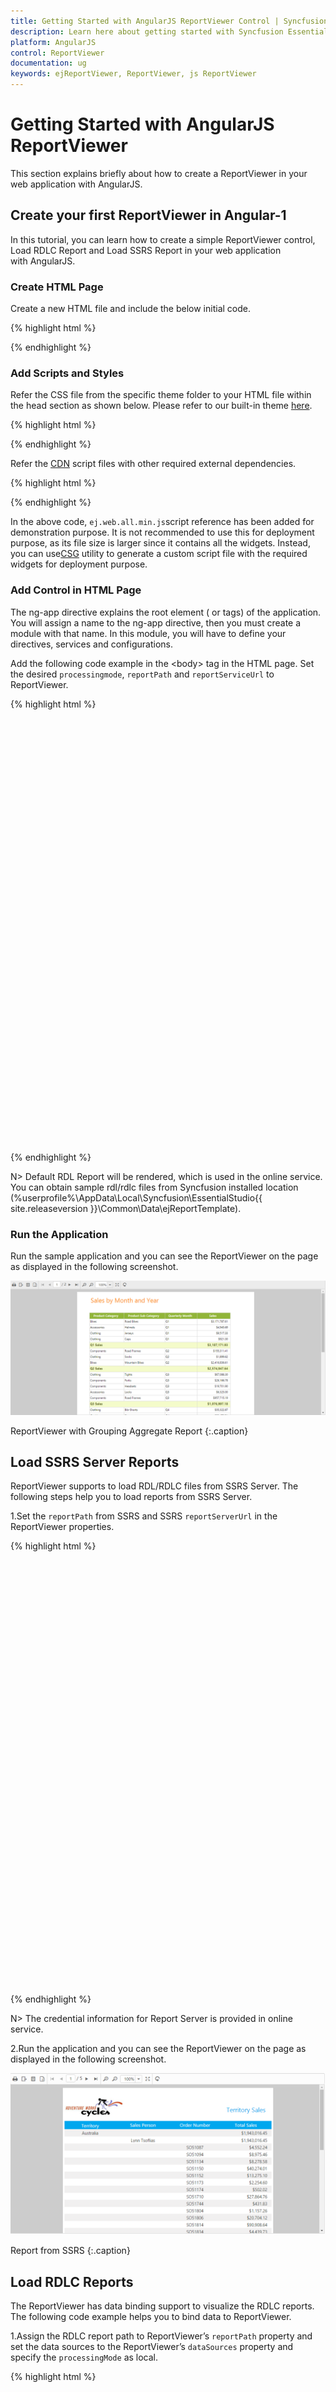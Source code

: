 ```yaml
---
title: Getting Started with AngularJS ReportViewer Control | Syncfusion
description: Learn here about getting started with Syncfusion Essential AngularJS ReportViewer Control, its elements, and more.
platform: AngularJS
control: ReportViewer
documentation: ug 
keywords: ejReportViewer, ReportViewer, js ReportViewer 
---
```


# Getting Started with AngularJS ReportViewer

This section explains briefly about how to create a ReportViewer in your web application with AngularJS.

## Create your first ReportViewer in Angular-1

In this tutorial, you can learn how to create a simple ReportViewer control, Load RDLC Report and Load SSRS Report in your web application with AngularJS.

### Create HTML Page

Create a new HTML file and include the below initial code.

{% highlight html %}

<!DOCTYPE html>
<html lang="en" xmlns="http://www.w3.org/1999/xhtml" ng-app="syncApp">
    <head>
        <meta charset="utf-8" />
        <title> </title>
    </head>
    <body>
    </body>
</html>

{% endhighlight %}

### Add Scripts and Styles

Refer the CSS file from the specific theme folder to your HTML file within the head section as shown below. Please refer to our built-in theme [here](https://help.syncfusion.com/js/theming-in-essential-javascript-components).

{% highlight html %}

<head>
    <meta charset="utf-8" />
    <title>Getting Started - ReportViewer</title>
    <link href="http://cdn.syncfusion.com/{{ site.releaseversion }}/js/web/flat-azure/ej.web.all.min.css" rel="stylesheet" />
</head>

{% endhighlight %}

Refer the [CDN](https://help.syncfusion.com/js/cdn) script files with other required external dependencies.

{% highlight html %}

<head>
    <meta charset="utf-8" />
    <title>Getting Started - ReportViewer</title>
    <link href="http://cdn.syncfusion.com/{{ site.releaseversion }}/js/web/flat-azure/ej.web.all.min.css" rel="stylesheet" />
    <script src="http://cdn.syncfusion.com/js/assets/external/jquery-3.0.0.min.js"></script>
    <script src="http://cdn.syncfusion.com/js/assets/external/jsrender.min.js"></script>
    <script src="http://cdn.syncfusion.com/js/assets/external/angular.min.js"></script>
    <script src="http://cdn.syncfusion.com/{{ site.releaseversion }}/js/web/ej.web.all.min.js"></script>
    <script src="http://cdn.syncfusion.com/{{ site.releaseversion }}/js/common/ej.widget.angular.min.js"></script>
</head>

{% endhighlight %}

In the above code, `ej.web.all.min.js`script reference has been added for demonstration purpose. It is not recommended to use this for deployment purpose, as its file size is larger since it contains all the widgets. Instead, you can use[CSG](http://csg.syncfusion.com/# "") utility to generate a custom script file with the required widgets for deployment purpose.

### Add Control in HTML Page

The ng-app directive explains the root element (<html> or <body> tags) of the application. You will assign a name to the ng-app directive, then you must create a module with that name. In this module, you will have to define your directives, services and configurations.

Add the following code example in the &lt;body&gt; tag in the HTML page. Set the desired `processingmode`, `reportPath` and `reportServiceUrl` to ReportViewer.

{% highlight html %}

<div ng-controller="GroupingAggregateCrtl">
    <div id="container" ej-reportviewer e-reportserviceurl="reportServiceUrl" e-processingmode="remoteMode" e-isresponsive="true" e-reportpath="rdlReportPath" style="width:100%;height:680px;"> </div>
</div>

<script type="text/javascript">
    angular.module('syncApp', ['ejangular']).controller('GroupingAggregateCrtl', function ($scope, $interval) {
        $scope.reportServiceUrl = 'http://js.syncfusion.com/ejservices/api/ReportViewer';
        $scope.remoteMode = ej.ReportViewer.ProcessingMode.Remote;
        $scope.rdlReportPath = 'GroupingAgg.rdl';
    });
</script>

{% endhighlight %}

N> Default RDL Report will be rendered, which is used in the online service. You can obtain sample rdl/rdlc files from Syncfusion installed location (%userprofile%\AppData\Local\Syncfusion\EssentialStudio\{{ site.releaseversion }}\Common\Data\ejReportTemplate).

### Run the Application

Run the sample application and you can see the ReportViewer on the page as displayed in the following screenshot.

![Run the Application in AngularJS ReportViewer](Getting-Started_images/Getting-Started_img1.png) 

ReportViewer with Grouping Aggregate Report
{:.caption}

## Load SSRS Server Reports

ReportViewer supports to load RDL/RDLC files from SSRS Server. The following steps help you to load reports from SSRS Server.

1.Set the `reportPath` from SSRS and SSRS `reportServerUrl` in the ReportViewer properties.

{% highlight html %}

<div ng-controller="TerritorySalesCrtl">
    <div id="container" ej-reportviewer e-reportserviceurl="reportServiceUrl" e-reportserverurl="ServerUrl" e-processingmode="remoteMode" e-isresponsive="true" e-reportpath="ssrsReportPath" style="width:100%;height:680px;"></div>
</div>

<script type="text/javascript">
    angular.module('syncApp', ['ejangular']).controller('TerritorySalesCrtl', function ($scope, $interval) {
        $scope.ServerUrl = 'http://mvc.syncfusion.com/reportserver';
        $scope.reportServiceUrl = 'http://js.syncfusion.com/ejservices/api/ReportViewer';
        $scope.remoteMode = ej.ReportViewer.ProcessingMode.Remote;
        $scope.ssrsReportPath = "/SSRSSamples2/Territory Sales new";
    });
</script>

{% endhighlight %}

N> The credential information for Report Server is provided in online service. 

2.Run the application and you can see the ReportViewer on the page as displayed in the following screenshot.

   ![Load SSRS Server in AngularJS ReportViewer](Getting-Started_images/Getting-Started_img2.png) 
   
   Report from SSRS
   {:.caption}

## Load RDLC Reports

The ReportViewer has data binding support to visualize the RDLC reports. The following code example helps you to bind data to ReportViewer.

1.Assign the RDLC report path to ReportViewer’s `reportPath` property and set the data sources to the ReportViewer’s `dataSources` property and specify the `processingMode` as local.

{% highlight html %}

<div ng-controller="AreaChartCrtl">
    <div id="container" ej-reportviewer e-reportserviceurl="reportServiceUrl" e-processingmode="localMode" e-isresponsive="true" e-reportpath="rdlcReportPath" e-datasources="dataSource" style="width:100%;height:680px;"></div>
</div>
<script type="text/javascript">
    angular.module('syncApp', ['ejangular']).controller('AreaChartCrtl', function ($scope, $interval) {
        $scope.reportServiceUrl = 'http://js.syncfusion.com/ejservices/api/ReportViewer';
        $scope.localMode = ej.ReportViewer.ProcessingMode.Local;
        $scope.rdlcReportPath = 'AreaCharts.rdlc';
        $scope.dataSource = [{
            value: [
              { SalesPersonID: 281, FullName: 'Ito', Title: 'Sales Representative', SalesTerritory: 'South West', Y2002: 0, Y2003: 28000, Y2004: 3018725 },
              { SalesPersonID: 282, FullName: 'Saraiva', Title: 'Sales Representative', SalesTerritory: 'Canada', Y2002: 25000, Y2003: 14000, Y2004: 3189356 },
              { SalesPersonID: 283, FullName: 'Cambell', Title: 'Sales Representative', SalesTerritory: 'North West', Y2002: 12000, Y2003: 13000, Y2004: 1930885 },
              { SalesPersonID: 275, FullName: 'Blythe', Title: 'Sales Representative', SalesTerritory: 'North East', Y2002: 19000, Y2003: 47000, Y2004: 4557045 },
              { SalesPersonID: 276, FullName: 'Mitchell', Title: 'Sales Representative', SalesTerritory: 'South West', Y2002: 28000, Y2003: 46000, Y2004: 5240075 },
              { SalesPersonID: 277, FullName: 'Carson', Title: 'Sales Representative', SalesTerritory: 'Central', Y2002: 33000, Y2003: 49000, Y2004: 3857163 },
              { SalesPersonID: 278, FullName: 'Vargas', Title: 'Sales Representative', SalesTerritory: 'Canada', Y2002: 11000, Y2003: 14000, Y2004: 1764938 },
              { SalesPersonID: 279, FullName: 'Reiter', Title: 'Sales Representative', SalesTerritory: 'South East', Y2002: 32000, Y2003: 26000, Y2004: 2811012 }
            ],
            name: 'AdventureWorksXMLDataSet'
        }];
    });
</script>

{% endhighlight %}

N> Default RDLC Report will be rendered, which is used in the online service. You can obtain sample rdl/rdlc files from Syncfusion installed location (%userprofile%\AppData\Local\Syncfusion\EssentialStudio\{{ site.releaseversion }}\Common\Data\ejReportTemplate).

2.Run the application and you can see the ReportViewer on the page as displayed in the following screenshot.

   ![Load RDLC in AngularJS ReportViewer](Getting-Started_images/Getting-Started_img3.png) 
   
   Area Chart RDLC Report
   {:.caption}

